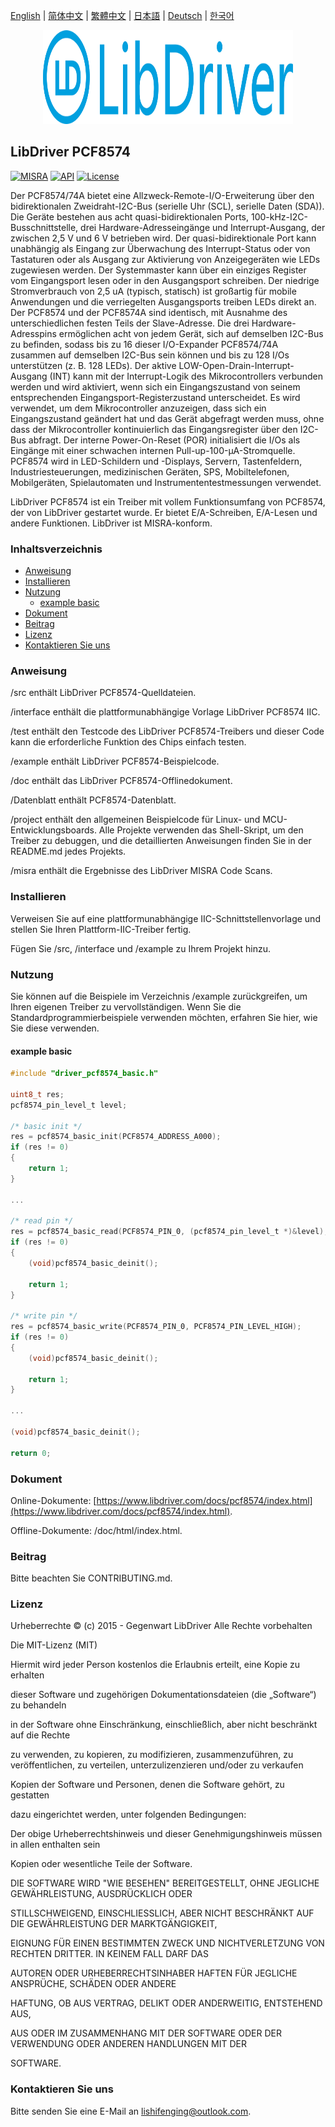 [English](/README.md) | [ 简体中文](/README_zh-Hans.md) | [繁體中文](/README_zh-Hant.md) | [日本語](/README_ja.md) | [Deutsch](/README_de.md) | [한국어](/README_ko.md)

<div align=center>
<img src="/doc/image/logo.svg" width="400" height="150"/>
</div>

## LibDriver PCF8574
[![MISRA](https://img.shields.io/badge/misra-compliant-brightgreen.svg)](/misra/README.md) [![API](https://img.shields.io/badge/api-reference-blue.svg)](https://www.libdriver.com/docs/pcf8574/index.html) [![License](https://img.shields.io/badge/license-MIT-brightgreen.svg)](/LICENSE) 

Der PCF8574/74A bietet eine Allzweck-Remote-I/O-Erweiterung über den bidirektionalen Zweidraht-I2C-Bus (serielle Uhr (SCL), serielle Daten (SDA)). Die Geräte bestehen aus acht quasi-bidirektionalen Ports, 100-kHz-I2C- Busschnittstelle, drei Hardware-Adresseingänge und Interrupt-Ausgang, der zwischen 2,5 V und 6 V betrieben wird. Der quasi-bidirektionale Port kann unabhängig als Eingang zur Überwachung des Interrupt-Status oder von Tastaturen oder als Ausgang zur Aktivierung von Anzeigegeräten wie LEDs zugewiesen werden. Der Systemmaster kann über ein einziges Register vom Eingangsport lesen oder in den Ausgangsport schreiben. Der niedrige Stromverbrauch von 2,5 uA (typisch, statisch) ist großartig für mobile Anwendungen und die verriegelten Ausgangsports treiben LEDs direkt an. Der PCF8574 und der PCF8574A sind identisch, mit Ausnahme des unterschiedlichen festen Teils der Slave-Adresse. Die drei Hardware-Adresspins ermöglichen acht von jedem Gerät, sich auf demselben I2C-Bus zu befinden, sodass bis zu 16 dieser I/O-Expander PCF8574/74A zusammen auf demselben I2C-Bus sein können und bis zu 128 I/Os unterstützen (z. B. 128 LEDs). Der aktive LOW-Open-Drain-Interrupt-Ausgang (INT) kann mit der Interrupt-Logik des Mikrocontrollers verbunden werden und wird aktiviert, wenn sich ein Eingangszustand von seinem entsprechenden Eingangsport-Registerzustand unterscheidet. Es wird verwendet, um dem Mikrocontroller anzuzeigen, dass sich ein Eingangszustand geändert hat und das Gerät abgefragt werden muss, ohne dass der Mikrocontroller kontinuierlich das Eingangsregister über den I2C-Bus abfragt. Der interne Power-On-Reset (POR) initialisiert die I/Os als Eingänge mit einer schwachen internen Pull-up-100-µA-Stromquelle. PCF8574 wird in LED-Schildern und -Displays, Servern, Tastenfeldern, Industriesteuerungen, medizinischen Geräten, SPS, Mobiltelefonen, Mobilgeräten, Spielautomaten und Instrumententestmessungen verwendet.

LibDriver PCF8574 ist ein Treiber mit vollem Funktionsumfang von PCF8574, der von LibDriver gestartet wurde. Er bietet E/A-Schreiben, E/A-Lesen und andere Funktionen. LibDriver ist MISRA-konform.

### Inhaltsverzeichnis

  - [Anweisung](#Anweisung)
  - [Installieren](#Installieren)
  - [Nutzung](#Nutzung)
    - [example basic](#example-basic)
  - [Dokument](#Dokument)
  - [Beitrag](#Beitrag)
  - [Lizenz](#Lizenz)
  - [Kontaktieren Sie uns](#Kontaktieren-Sie-uns)

### Anweisung

/src enthält LibDriver PCF8574-Quelldateien.

/interface enthält die plattformunabhängige Vorlage LibDriver PCF8574 IIC.

/test enthält den Testcode des LibDriver PCF8574-Treibers und dieser Code kann die erforderliche Funktion des Chips einfach testen.

/example enthält LibDriver PCF8574-Beispielcode.

/doc enthält das LibDriver PCF8574-Offlinedokument.

/Datenblatt enthält PCF8574-Datenblatt.

/project enthält den allgemeinen Beispielcode für Linux- und MCU-Entwicklungsboards. Alle Projekte verwenden das Shell-Skript, um den Treiber zu debuggen, und die detaillierten Anweisungen finden Sie in der README.md jedes Projekts.

/misra enthält die Ergebnisse des LibDriver MISRA Code Scans.

### Installieren

Verweisen Sie auf eine plattformunabhängige IIC-Schnittstellenvorlage und stellen Sie Ihren Plattform-IIC-Treiber fertig.

Fügen Sie /src, /interface und /example zu Ihrem Projekt hinzu.

### Nutzung

Sie können auf die Beispiele im Verzeichnis /example zurückgreifen, um Ihren eigenen Treiber zu vervollständigen. Wenn Sie die Standardprogrammierbeispiele verwenden möchten, erfahren Sie hier, wie Sie diese verwenden.

#### example basic

```C
#include "driver_pcf8574_basic.h"

uint8_t res;
pcf8574_pin_level_t level;

/* basic init */
res = pcf8574_basic_init(PCF8574_ADDRESS_A000);
if (res != 0)
{
    return 1;
}

...

/* read pin */
res = pcf8574_basic_read(PCF8574_PIN_0, (pcf8574_pin_level_t *)&level);
if (res != 0)
{
    (void)pcf8574_basic_deinit();

    return 1;
}

/* write pin */
res = pcf8574_basic_write(PCF8574_PIN_0, PCF8574_PIN_LEVEL_HIGH);
if (res != 0)
{
    (void)pcf8574_basic_deinit();

    return 1;
}

...

(void)pcf8574_basic_deinit();

return 0;
```

### Dokument

Online-Dokumente: [https://www.libdriver.com/docs/pcf8574/index.html](https://www.libdriver.com/docs/pcf8574/index.html).

Offline-Dokumente: /doc/html/index.html.

### Beitrag

Bitte beachten Sie CONTRIBUTING.md.

### Lizenz

Urheberrechte © (c) 2015 - Gegenwart LibDriver Alle Rechte vorbehalten



Die MIT-Lizenz (MIT)



Hiermit wird jeder Person kostenlos die Erlaubnis erteilt, eine Kopie zu erhalten

dieser Software und zugehörigen Dokumentationsdateien (die „Software“) zu behandeln

in der Software ohne Einschränkung, einschließlich, aber nicht beschränkt auf die Rechte

zu verwenden, zu kopieren, zu modifizieren, zusammenzuführen, zu veröffentlichen, zu verteilen, unterzulizenzieren und/oder zu verkaufen

Kopien der Software und Personen, denen die Software gehört, zu gestatten

dazu eingerichtet werden, unter folgenden Bedingungen:



Der obige Urheberrechtshinweis und dieser Genehmigungshinweis müssen in allen enthalten sein

Kopien oder wesentliche Teile der Software.



DIE SOFTWARE WIRD "WIE BESEHEN" BEREITGESTELLT, OHNE JEGLICHE GEWÄHRLEISTUNG, AUSDRÜCKLICH ODER

STILLSCHWEIGEND, EINSCHLIESSLICH, ABER NICHT BESCHRÄNKT AUF DIE GEWÄHRLEISTUNG DER MARKTGÄNGIGKEIT,

EIGNUNG FÜR EINEN BESTIMMTEN ZWECK UND NICHTVERLETZUNG VON RECHTEN DRITTER. IN KEINEM FALL DARF DAS

AUTOREN ODER URHEBERRECHTSINHABER HAFTEN FÜR JEGLICHE ANSPRÜCHE, SCHÄDEN ODER ANDERE

HAFTUNG, OB AUS VERTRAG, DELIKT ODER ANDERWEITIG, ENTSTEHEND AUS,

AUS ODER IM ZUSAMMENHANG MIT DER SOFTWARE ODER DER VERWENDUNG ODER ANDEREN HANDLUNGEN MIT DER

SOFTWARE.

### Kontaktieren Sie uns

Bitte senden Sie eine E-Mail an lishifenging@outlook.com.